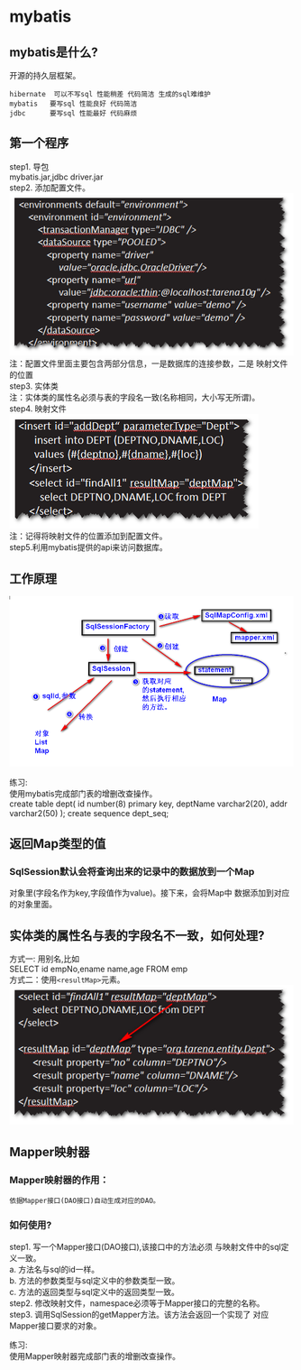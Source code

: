 # mybatis
## mybatis是什么?
开源的持久层框架。<br/>

	hibernate  可以不写sql 性能稍差 代码简洁 生成的sql难维护
	mybatis   要写sql 性能良好 代码简洁
    jdbc      要写sql 性能最好 代码麻烦    

## 第一个程序
step1. 导包<br/>
mybatis.jar,jdbc driver.jar<br/>
step2. 添加配置文件。<br/>
![a](config.png)<br/>
注：配置文件里面主要包含两部分信息，一是数据库的连接参数，二是
映射文件的位置<br/>
step3. 实体类<br/>
注：实体类的属性名必须与表的字段名一致(名称相同，大小写无所谓)。<br/>
step4. 映射文件<br/>
![a](mapper.png)<br/>
注：记得将映射文件的位置添加到配置文件。<br/>
step5.利用mybatis提供的api来访问数据库。<br/>
## 工作原理
![a](mybatis.png)<br/>

练习:<br/>
使用mybatis完成部门表的增删改查操作。<br/>
    create table dept(
    	id number(8) primary key,
    deptName varchar2(20),
    	addr varchar2(50)
    );
    create sequence dept_seq;

## 返回Map类型的值
### SqlSession默认会将查询出来的记录中的数据放到一个Map
对象里(字段名作为key,字段值作为value)。接下来，会将Map中
数据添加到对应的对象里面。<br/>

## 实体类的属性名与表的字段名不一致，如何处理?
方式一: 用别名,比如<br/>
SELECT id empNo,ename name,age FROM emp<br/>
方式二：使用`<resultMap>`元素。<br/>
![a](resultMap.png)<br/>


## Mapper映射器
### Mapper映射器的作用：<br/>
	依据Mapper接口(DAO接口)自动生成对应的DAO。
### 如何使用?
step1. 写一个Mapper接口(DAO接口),该接口中的方法必须
与映射文件中的sql定义一致。<br/>
a. 方法名与sql的id一样。<br/>
b. 方法的参数类型与sql定义中的参数类型一致。<br/>
c. 方法的返回类型与sql定义中的返回类型一致。<br/>
step2. 修改映射文件，namespace必须等于Mapper接口的完整的名称。<br/>
step3. 调用SqlSession的getMapper方法。该方法会返回一个实现了
对应Mapper接口要求的对象。<br/>

练习:<br/>
使用Mapper映射器完成部门表的增删改查操作。<br/>



   

	





















